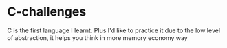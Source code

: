 # C-challenges

C is the first language I learnt. Plus I'd like to practice it due to the
low level of abstraction, it helps you think in more memory economy way
